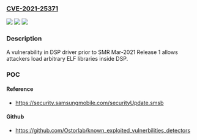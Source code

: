 ### [CVE-2021-25371](https://cve.mitre.org/cgi-bin/cvename.cgi?name=CVE-2021-25371)
![](https://img.shields.io/static/v1?label=Product&message=Samsung%20Mobile%20Devices&color=blue)
![](https://img.shields.io/static/v1?label=Version&message=Q(10.0)%2C%20R(11.0)%20devices%20with%20exynos980%2C%20exynos2100%2C%20exynos9830%3C%20SMR%20Mar-2021%20Release%201%20&color=brighgreen)
![](https://img.shields.io/static/v1?label=Vulnerability&message=CWE-912%3A%20Hidden%20Functionality&color=brighgreen)

### Description

A vulnerability in DSP driver prior to SMR Mar-2021 Release 1 allows attackers load arbitrary ELF libraries inside DSP.

### POC

#### Reference
- https://security.samsungmobile.com/securityUpdate.smsb

#### Github
- https://github.com/Ostorlab/known_exploited_vulnerbilities_detectors

